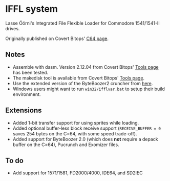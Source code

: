 # IFFL systemLasse Öörni's Integrated File Flexible Loader for Commodore 1541/1541-II drives.Originally published on Covert Bitops' [C64 page](https://cadaver.github.io/rants/iffl.html).## Notes- Assemble with dasm. Version 2.12.04 from Covert Bitops' [Tools page](https://cadaver.github.io/tools.html) has been tested.- The makedisk tool is available from Covert Bitops' [Tools page](https://cadaver.github.io/tools.html).- Use the extended version of the ByteBoozer2 cruncher from [here](https://github.com/luigidifraia/ByteBoozer2).- Windows users might want to run `win32/ifflvar.bat` to setup their build environment.## Extensions- Added 1-bit transfer support for using sprites while loading.- Added optional buffer-less block receive support (`RECEIVE_BUFFER = 0` saves 254 bytes on the C=64, with some speed trade-off).- Added support for ByteBoozer 2.0 (which does **not** require a depack buffer on the C=64), Pucrunch and Exomizer files.## To do- Add support for 1571/1581, FD2000/4000, IDE64, and SD2IEC